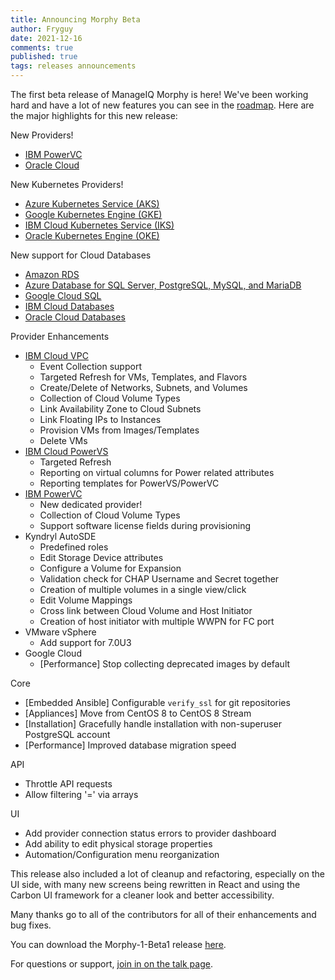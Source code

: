 ```yaml
---
title: Announcing Morphy Beta
author: Fryguy
date: 2021-12-16
comments: true
published: true
tags: releases announcements
---
```


The first beta release of ManageIQ Morphy is here!  We've been working hard and have a lot of new features you can see in the [roadmap](https://github.com/orgs/ManageIQ/projects/13#column-15656536). Here are the major highlights for this new release:

New Providers!
* [IBM PowerVC](https://www.ibm.com/products/powervc)
* [Oracle Cloud](https://www.oracle.com/cloud)

New Kubernetes Providers!
* [Azure Kubernetes Service (AKS)](https://azure.microsoft.com/en-us/services/kubernetes-service)
* [Google Kubernetes Engine (GKE)](https://cloud.google.com/kubernetes-engine)
* [IBM Cloud Kubernetes Service (IKS)](https://www.ibm.com/cloud/kubernetes-service)
* [Oracle Kubernetes Engine (OKE)](https://www.oracle.com/cloud-native/container-engine-kubernetes)

New support for Cloud Databases
* [Amazon RDS](https://aws.amazon.com/rds)
* [Azure Database for SQL Server, PostgreSQL, MySQL, and MariaDB](https://azure.microsoft.com/en-us/products/azure-sql)
* [Google Cloud SQL](https://cloud.google.com/sql)
* [IBM Cloud Databases](https://www.ibm.com/cloud/databases)
* [Oracle Cloud Databases](https://www.oracle.com/database)

Provider Enhancements
* [IBM Cloud VPC](https://www.ibm.com/cloud/vpc)
  * Event Collection support
  * Targeted Refresh for VMs, Templates, and Flavors
  * Create/Delete of Networks, Subnets, and Volumes
  * Collection of Cloud Volume Types
  * Link Availability Zone to Cloud Subnets
  * Link Floating IPs to Instances
  * Provision VMs from Images/Templates
  * Delete VMs
* [IBM Cloud PowerVS](https://www.ibm.com/products/power-virtual-server)
  * Targeted Refresh
  * Reporting on virtual columns for Power related attributes
  * Reporting templates for PowerVS/PowerVC
* [IBM PowerVC](https://www.ibm.com/products/powervc)
  * New dedicated provider!
  * Collection of Cloud Volume Types
  * Support software license fields during provisioning
* Kyndryl AutoSDE
  * Predefined roles
  * Edit Storage Device attributes
  * Configure a Volume for Expansion
  * Validation check for CHAP Username and Secret together
  * Creation of multiple volumes in a single view/click
  * Edit Volume Mappings
  * Cross link between Cloud Volume and Host Initiator
  * Creation of host initiator with multiple WWPN for FC port
* VMware vSphere
  * Add support for 7.0U3
* Google Cloud
  * [Performance] Stop collecting deprecated images by default

Core
* [Embedded Ansible] Configurable `verify_ssl` for git repositories
* [Appliances] Move from CentOS 8 to CentOS 8 Stream
* [Installation] Gracefully handle installation with non-superuser PostgreSQL account
* [Performance] Improved database migration speed

API
* Throttle API requests
* Allow filtering '=' via arrays

UI
* Add provider connection status errors to provider dashboard
* Add ability to edit physical storage properties
* Automation/Configuration menu reorganization

This release also included a lot of cleanup and refactoring, especially on the UI side, with many new screens being rewritten in React and using the Carbon UI framework for a cleaner look and better accessibility.

Many thanks go to all of the contributors for all of their enhancements and bug fixes.

You can download the Morphy-1-Beta1 release [here](https://manageiq.org/download/).

For questions or support, [join in on the talk page](https://talk.manageiq.org/).
